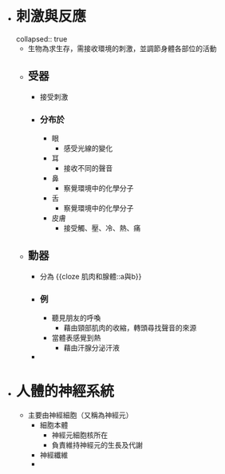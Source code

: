 - # 刺激與反應
  collapsed:: true
	- 生物為求生存，需接收環境的刺激，並調節身體各部位的活動
	- ## 受器
		- 接受刺激
		- ### 分布於
			- 眼
				- 感受光線的變化
			- 耳
				- 接收不同的聲音
			- 鼻
				- 察覺環境中的化學分子
			- 舌
				- 察覺環境中的化學分子
			- 皮膚
				- 接受觸、壓、冷、熱、痛
	- ## 動器
		- 分為 {{cloze 肌肉和腺體::a與b}}
		- ### 例
			- 聽見朋友的呼喚
				- 藉由頸部肌肉的收縮，轉頭尋找聲音的來源
			- 當體表感覺到熱
				- 藉由汗腺分泌汗液
		-
- # 人體的神經系統
	- 主要由神經細胞（又稱為神經元）
		- 細胞本體
			- 神經元細胞核所在
			- 負責維持神經元的生長及代謝
		- 神經纖維
		-